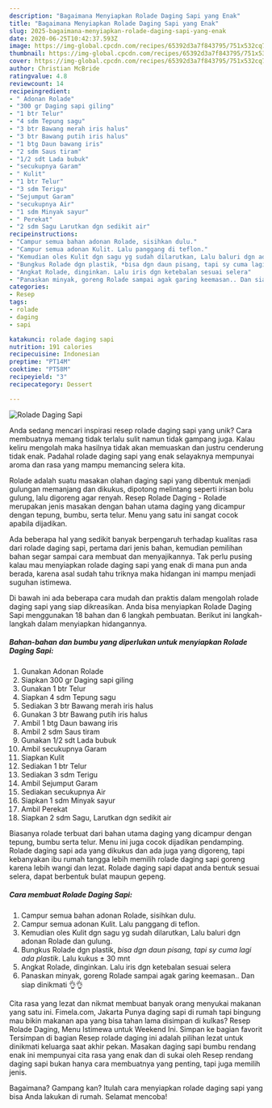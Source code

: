```yaml
---
description: "Bagaimana Menyiapkan Rolade Daging Sapi yang Enak"
title: "Bagaimana Menyiapkan Rolade Daging Sapi yang Enak"
slug: 2025-bagaimana-menyiapkan-rolade-daging-sapi-yang-enak
date: 2020-06-25T10:42:37.593Z
image: https://img-global.cpcdn.com/recipes/65392d3a7f843795/751x532cq70/rolade-daging-sapi-foto-resep-utama.jpg
thumbnail: https://img-global.cpcdn.com/recipes/65392d3a7f843795/751x532cq70/rolade-daging-sapi-foto-resep-utama.jpg
cover: https://img-global.cpcdn.com/recipes/65392d3a7f843795/751x532cq70/rolade-daging-sapi-foto-resep-utama.jpg
author: Christian McBride
ratingvalue: 4.8
reviewcount: 14
recipeingredient:
- " Adonan Rolade"
- "300 gr Daging sapi giling"
- "1 btr Telur"
- "4 sdm Tepung sagu"
- "3 btr Bawang merah iris halus"
- "3 btr Bawang putih iris halus"
- "1 btg Daun bawang iris"
- "2 sdm Saus tiram"
- "1/2 sdt Lada bubuk"
- "secukupnya Garam"
- " Kulit"
- "1 btr Telur"
- "3 sdm Terigu"
- "Sejumput Garam"
- "secukupnya Air"
- "1 sdm Minyak sayur"
- " Perekat"
- "2 sdm Sagu Larutkan dgn sedikit air"
recipeinstructions:
- "Campur semua bahan adonan Rolade, sisihkan dulu."
- "Campur semua adonan Kulit. Lalu panggang di teflon."
- "Kemudian oles Kulit dgn sagu yg sudah dilarutkan, Lalu baluri dgn adonan Rolade dan gulung."
- "Bungkus Rolade dgn plastik, *bisa dgn daun pisang, tapi sy cuma lagi ada plastik*. Lalu kukus ± 30 mnt"
- "Angkat Rolade, dinginkan. Lalu iris dgn ketebalan sesuai selera"
- "Panaskan minyak, goreng Rolade sampai agak garing keemasan.. Dan siap dinikmati 👌👌"
categories:
- Resep
tags:
- rolade
- daging
- sapi

katakunci: rolade daging sapi 
nutrition: 191 calories
recipecuisine: Indonesian
preptime: "PT14M"
cooktime: "PT58M"
recipeyield: "3"
recipecategory: Dessert

---
```



![Rolade Daging Sapi](https://img-global.cpcdn.com/recipes/65392d3a7f843795/751x532cq70/rolade-daging-sapi-foto-resep-utama.jpg)

Anda sedang mencari inspirasi resep rolade daging sapi yang unik? Cara membuatnya memang tidak terlalu sulit namun tidak gampang juga. Kalau keliru mengolah maka hasilnya tidak akan memuaskan dan justru cenderung tidak enak. Padahal rolade daging sapi yang enak selayaknya mempunyai aroma dan rasa yang mampu memancing selera kita.

Rolade adalah suatu masakan olahan daging sapi yang dibentuk menjadi gulungan memanjang dan dikukus, dipotong melintang seperti irisan bolu gulung, lalu digoreng agar renyah. Resep Rolade Daging - Rolade merupakan jenis masakan dengan bahan utama daging yang dicampur dengan tepung, bumbu, serta telur. Menu yang satu ini sangat cocok apabila dijadikan.

Ada beberapa hal yang sedikit banyak berpengaruh terhadap kualitas rasa dari rolade daging sapi, pertama dari jenis bahan, kemudian pemilihan bahan segar sampai cara membuat dan menyajikannya. Tak perlu pusing kalau mau menyiapkan rolade daging sapi yang enak di mana pun anda berada, karena asal sudah tahu triknya maka hidangan ini mampu menjadi suguhan istimewa.


Di bawah ini ada beberapa cara mudah dan praktis dalam mengolah rolade daging sapi yang siap dikreasikan. Anda bisa menyiapkan Rolade Daging Sapi menggunakan 18 bahan dan 6 langkah pembuatan. Berikut ini langkah-langkah dalam menyiapkan hidangannya.

<!--inarticleads1-->

##### Bahan-bahan dan bumbu yang diperlukan untuk menyiapkan Rolade Daging Sapi:

1. Gunakan  Adonan Rolade
1. Siapkan 300 gr Daging sapi giling
1. Gunakan 1 btr Telur
1. Siapkan 4 sdm Tepung sagu
1. Sediakan 3 btr Bawang merah iris halus
1. Gunakan 3 btr Bawang putih iris halus
1. Ambil 1 btg Daun bawang iris
1. Ambil 2 sdm Saus tiram
1. Gunakan 1/2 sdt Lada bubuk
1. Ambil secukupnya Garam
1. Siapkan  Kulit
1. Sediakan 1 btr Telur
1. Sediakan 3 sdm Terigu
1. Ambil Sejumput Garam
1. Sediakan secukupnya Air
1. Siapkan 1 sdm Minyak sayur
1. Ambil  Perekat
1. Siapkan 2 sdm Sagu, Larutkan dgn sedikit air


Biasanya rolade terbuat dari bahan utama daging yang dicampur dengan tepung, bumbu serta telur. Menu ini juga cocok dijadikan pendamping. Rolade daging sapi ada yang dikukus dan ada juga yang digoreng, tapi kebanyakan ibu rumah tangga lebih memilih rolade daging sapi goreng karena lebih wangi dan lezat. Rolade daging sapi dapat anda bentuk sesuai selera, dapat berbentuk bulat maupun gepeng. 

<!--inarticleads2-->

##### Cara membuat Rolade Daging Sapi:

1. Campur semua bahan adonan Rolade, sisihkan dulu.
1. Campur semua adonan Kulit. Lalu panggang di teflon.
1. Kemudian oles Kulit dgn sagu yg sudah dilarutkan, Lalu baluri dgn adonan Rolade dan gulung.
1. Bungkus Rolade dgn plastik, *bisa dgn daun pisang, tapi sy cuma lagi ada plastik*. Lalu kukus ± 30 mnt
1. Angkat Rolade, dinginkan. Lalu iris dgn ketebalan sesuai selera
1. Panaskan minyak, goreng Rolade sampai agak garing keemasan.. Dan siap dinikmati 👌👌


Cita rasa yang lezat dan nikmat membuat banyak orang menyukai makanan yang satu ini. Fimela.com, Jakarta Punya daging sapi di rumah tapi bingung mau bikin makanan apa yang bisa tahan lama disimpan di kulkas? Resep Rolade Daging, Menu Istimewa untuk Weekend Ini. Simpan ke bagian favorit Tersimpan di bagian Resep rolade daging ini adalah pilihan lezat untuk dinikmati keluarga saat akhir pekan. Masakan daging sapi bumbu rendang enak ini mempunyai cita rasa yang enak dan di sukai oleh Resep rendang daging sapi bukan hanya cara membuatnya yang penting, tapi juga memilih jenis. 

Bagaimana? Gampang kan? Itulah cara menyiapkan rolade daging sapi yang bisa Anda lakukan di rumah. Selamat mencoba!
